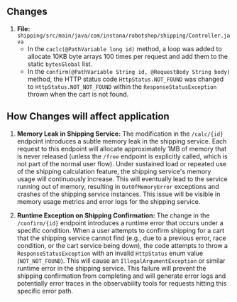 ## Changes

1.  **File:** `shipping/src/main/java/com/instana/robotshop/shipping/Controller.java`
    *   In the `caclc(@PathVariable long id)` method, a loop was added to allocate 10KB byte arrays 100 times per request and add them to the static `bytesGlobal` list.
    *   In the `confirm(@PathVariable String id, @RequestBody String body)` method, the HTTP status code `HttpStatus.NOT_FOUND` was changed to `HttpStatus.NOT_NOT_FOUND` within the `ResponseStatusException` thrown when the cart is not found.

## How Changes will affect application

1.  **Memory Leak in Shipping Service:** The modification in the `/calc/{id}` endpoint introduces a subtle memory leak in the shipping service. Each request to this endpoint will allocate approximately 1MB of memory that is never released (unless the `/free` endpoint is explicitly called, which is not part of the normal user flow). Under sustained load or repeated use of the shipping calculation feature, the shipping service's memory usage will continuously increase. This will eventually lead to the service running out of memory, resulting in `OutOfMemoryError` exceptions and crashes of the shipping service instances. This issue will be visible in memory usage metrics and error logs for the shipping service.

2.  **Runtime Exception on Shipping Confirmation:** The change in the `/confirm/{id}` endpoint introduces a runtime error that occurs under a specific condition. When a user attempts to confirm shipping for a cart that the shipping service cannot find (e.g., due to a previous error, race condition, or the cart service being down), the code attempts to throw a `ResponseStatusException` with an invalid `HttpStatus` enum value (`NOT_NOT_FOUND`). This will cause an `IllegalArgumentException` or similar runtime error in the shipping service. This failure will prevent the shipping confirmation from completing and will generate error logs and potentially error traces in the observability tools for requests hitting this specific error path.